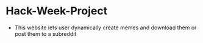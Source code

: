 # Hack-Week-Project

* This website lets user dynamically create memes and download them or post them to a subreddit
